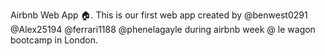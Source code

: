 Airbnb Web App 🏠.
This is our first web app created by @benwest0291 @Alex25194 @ferrari1188 @phenelagayle during airbnb week @ le wagon bootcamp in London.
